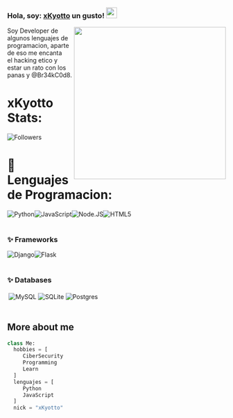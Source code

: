 ### Hola, soy: [xKyotto](https://github.com/xKyotto) un gusto! <img src="https://media.giphy.com/media/hvRJCLFzcasrR4ia7z/giphy.gif" width="25px">

<img src="https://1.bp.blogspot.com/-ut7ZlBpiXD4/XygfxRvZdJI/AAAAAAAEGYg/kDbpacLTIcEIEMgKxCOxHBKe2g9i1GyWACLcBGAsYHQ/w623-h350/tenor.gif" width="350px" align="right">

Soy Developer de algunos lenguajes de programacion, aparte de eso me encanta<br> el hacking etico y estar un rato con los panas y @Br34kC0d8.

# xKyotto Stats:
<div style="dysplyar: flex;">
<img alt="Followers" src="https://img.shields.io/github/followers/xKyotto?style=social">

# 🔧 Lenguajes de Programacion:
<div style="display: flex;">
<img alt="Python" src="https://img.shields.io/badge/python%20-%2314354C.svg?&style=for-the-badge&logo=python&logoColor=white"/>
<img alt="JavaScript" src="https://img.shields.io/badge/javascript%20-%23323330.svg?&style=for-the-badge&logo=javascript&logoColor=%23F7DF1E"/>
<img alt="Node.JS" src="https://img.shields.io/badge/node.js%20-%2343853D.svg?&style=for-the-badge&logo=node.js&logoColor=white"/>
<img alt="HTML5" src="https://img.shields.io/badge/html5%20-%23E34F26.svg?&style=for-the-badge&logo=html5&logoColor=white"/>
</div>

<br>

### ✨ Frameworks
<div style="display: flex;">
<img alt="Django" src="https://img.shields.io/badge/django%20-%23092E20.svg?&style=for-the-badge&logo=django&logoColor=white"/>
<img alt="Flask" src="https://img.shields.io/badge/flask%20-%23000.svg?&style=for-the-badge&logo=flask&logoColor=white"/>
</div>

<br>

### ✨ Databases
<div style="display: flex;">
	<div style="padding:3px">
		<img alt="MySQL" src="https://img.shields.io/badge/mysql-%2300f.svg?&style=for-the-badge&logo=mysql&logoColor=white"/>
		<img alt="SQLite" src ="https://img.shields.io/badge/sqlite-%2307405e.svg?&style=for-the-badge&logo=sqlite&logoColor=white"/>
		<img alt="Postgres" src ="https://img.shields.io/badge/postgres-%23316192.svg?&style=for-the-badge&logo=postgresql&logoColor=white"/>
	</div>
</div>

<br>

## More about me
 ```python
class Me:
   hobbies = [
      CiberSecurity
      Programming
      Learn
   ]
   lenguajes = [
      Python
      JavaScript
   ]
   nick = "xKyotto"
```
